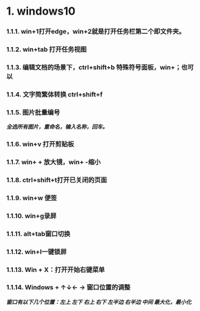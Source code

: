 # 1. windows10
    
### 1.1.1. win+1打开edge，win+2就是打开任务栏第二个即文件夹。
### 1.1.2. win+tab 打开任务视图
### 1.1.3. 编辑文档的场景下，ctrl+shift+b 特殊符号面板，win+；也可以
### 1.1.4. 文字简繁体转换 ctrl+shift+f
### 1.1.5. 图片批量编号
***全选所有图片，重命名，输入名称，回车。***

### 1.1.6. win+v 打开剪贴板
### 1.1.7. win+ + 放大镜，win+ -缩小
### 1.1.8. ctrl+shift+t打开已关闭的页面
### 1.1.9. win+w 便签
### 1.1.10. win+g录屏
### 1.1.11. alt+tab窗口切换
### 1.1.12. win+l一键锁屏
### 1.1.13. Win + X：打开开始右键菜单
### 1.1.14. Windows + ↑↓← →	窗口位置的调整
***窗口有以下几个位置：左上 左下 右上 右下 左半边 右半边 中间 最大化，最小化***